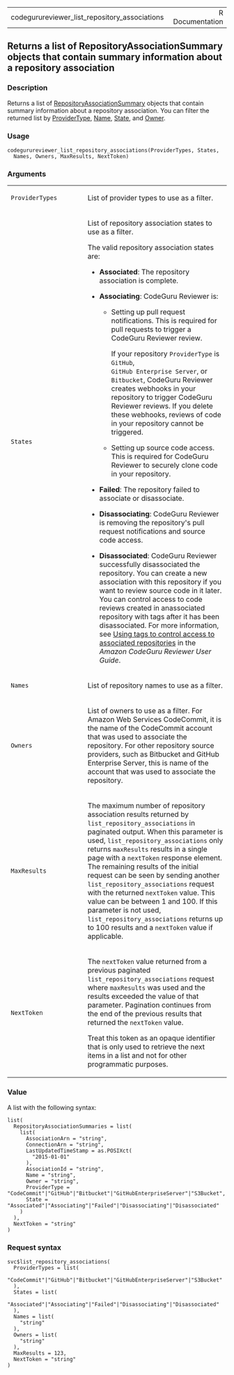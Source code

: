 <table style="width: 100%;">
<tbody>
<tr class="odd">
<td>codegurureviewer_list_repository_associations</td>
<td style="text-align: right;">R Documentation</td>
</tr>
</tbody>
</table>

## Returns a list of RepositoryAssociationSummary objects that contain summary information about a repository association

### Description

Returns a list of
[RepositoryAssociationSummary](https://docs.aws.amazon.com/codeguru/latest/reviewer-api/API_RepositoryAssociationSummary.html)
objects that contain summary information about a repository association.
You can filter the returned list by
[ProviderType](https://docs.aws.amazon.com/codeguru/latest/reviewer-api/API_RepositoryAssociationSummary.html#reviewer-Type-RepositoryAssociationSummary-ProviderType),
[Name](https://docs.aws.amazon.com/codeguru/latest/reviewer-api/API_RepositoryAssociationSummary.html#reviewer-Type-RepositoryAssociationSummary-Name),
[State](https://docs.aws.amazon.com/codeguru/latest/reviewer-api/API_RepositoryAssociationSummary.html#reviewer-Type-RepositoryAssociationSummary-State),
and
[Owner](https://docs.aws.amazon.com/codeguru/latest/reviewer-api/API_RepositoryAssociationSummary.html#reviewer-Type-RepositoryAssociationSummary-Owner).

### Usage

    codegurureviewer_list_repository_associations(ProviderTypes, States,
      Names, Owners, MaxResults, NextToken)

### Arguments

<table>
<colgroup>
<col style="width: 35%" />
<col style="width: 65%" />
</colgroup>
<tbody>
<tr class="odd">
<td><code
id="codegurureviewer_list_repository_associations_:_ProviderTypes">ProviderTypes</code></td>
<td><p>List of provider types to use as a filter.</p></td>
</tr>
<tr class="even">
<td><code
id="codegurureviewer_list_repository_associations_:_States">States</code></td>
<td><p>List of repository association states to use as a filter.</p>
<p>The valid repository association states are:</p>
<ul>
<li><p><strong>Associated</strong>: The repository association is
complete.</p></li>
<li><p><strong>Associating</strong>: CodeGuru Reviewer is:</p>
<ul>
<li><p>Setting up pull request notifications. This is required for pull
requests to trigger a CodeGuru Reviewer review.</p>
<p>If your repository <code>ProviderType</code> is <code>GitHub</code>,
<code style="white-space: pre;">⁠GitHub Enterprise Server⁠</code>, or
<code>Bitbucket</code>, CodeGuru Reviewer creates webhooks in your
repository to trigger CodeGuru Reviewer reviews. If you delete these
webhooks, reviews of code in your repository cannot be
triggered.</p></li>
<li><p>Setting up source code access. This is required for CodeGuru
Reviewer to securely clone code in your repository.</p></li>
</ul></li>
<li><p><strong>Failed</strong>: The repository failed to associate or
disassociate.</p></li>
<li><p><strong>Disassociating</strong>: CodeGuru Reviewer is removing
the repository's pull request notifications and source code
access.</p></li>
<li><p><strong>Disassociated</strong>: CodeGuru Reviewer successfully
disassociated the repository. You can create a new association with this
repository if you want to review source code in it later. You can
control access to code reviews created in anassociated repository with
tags after it has been disassociated. For more information, see <a
href="https://docs.aws.amazon.com/codeguru/latest/reviewer-ug/auth-and-access-control-using-tags.html">Using
tags to control access to associated repositories</a> in the <em>Amazon
CodeGuru Reviewer User Guide</em>.</p></li>
</ul></td>
</tr>
<tr class="odd">
<td><code
id="codegurureviewer_list_repository_associations_:_Names">Names</code></td>
<td><p>List of repository names to use as a filter.</p></td>
</tr>
<tr class="even">
<td><code
id="codegurureviewer_list_repository_associations_:_Owners">Owners</code></td>
<td><p>List of owners to use as a filter. For Amazon Web Services
CodeCommit, it is the name of the CodeCommit account that was used to
associate the repository. For other repository source providers, such as
Bitbucket and GitHub Enterprise Server, this is name of the account that
was used to associate the repository.</p></td>
</tr>
<tr class="odd">
<td><code
id="codegurureviewer_list_repository_associations_:_MaxResults">MaxResults</code></td>
<td><p>The maximum number of repository association results returned by
<code>list_repository_associations</code> in paginated output. When this
parameter is used, <code>list_repository_associations</code> only
returns <code>maxResults</code> results in a single page with a
<code>nextToken</code> response element. The remaining results of the
initial request can be seen by sending another
<code>list_repository_associations</code> request with the returned
<code>nextToken</code> value. This value can be between 1 and 100. If
this parameter is not used, <code>list_repository_associations</code>
returns up to 100 results and a <code>nextToken</code> value if
applicable.</p></td>
</tr>
<tr class="even">
<td><code
id="codegurureviewer_list_repository_associations_:_NextToken">NextToken</code></td>
<td><p>The <code>nextToken</code> value returned from a previous
paginated <code>list_repository_associations</code> request where
<code>maxResults</code> was used and the results exceeded the value of
that parameter. Pagination continues from the end of the previous
results that returned the <code>nextToken</code> value.</p>
<p>Treat this token as an opaque identifier that is only used to
retrieve the next items in a list and not for other programmatic
purposes.</p></td>
</tr>
</tbody>
</table>

### Value

A list with the following syntax:

    list(
      RepositoryAssociationSummaries = list(
        list(
          AssociationArn = "string",
          ConnectionArn = "string",
          LastUpdatedTimeStamp = as.POSIXct(
            "2015-01-01"
          ),
          AssociationId = "string",
          Name = "string",
          Owner = "string",
          ProviderType = "CodeCommit"|"GitHub"|"Bitbucket"|"GitHubEnterpriseServer"|"S3Bucket",
          State = "Associated"|"Associating"|"Failed"|"Disassociating"|"Disassociated"
        )
      ),
      NextToken = "string"
    )

### Request syntax

    svc$list_repository_associations(
      ProviderTypes = list(
        "CodeCommit"|"GitHub"|"Bitbucket"|"GitHubEnterpriseServer"|"S3Bucket"
      ),
      States = list(
        "Associated"|"Associating"|"Failed"|"Disassociating"|"Disassociated"
      ),
      Names = list(
        "string"
      ),
      Owners = list(
        "string"
      ),
      MaxResults = 123,
      NextToken = "string"
    )
